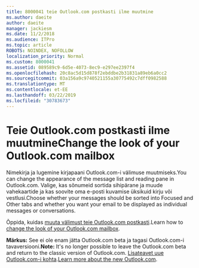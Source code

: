 ```yaml
---
title: 8000041 teie Outlook.com postkasti ilme muutmine
ms.author: daeite
author: daeite
manager: jackiesm
ms.date: 11/2/2018
ms.audience: ITPro
ms.topic: article
ROBOTS: NOINDEX, NOFOLLOW
localization_priority: Normal
ms.custom: 8000041
ms.assetid: 089589c9-6d5e-4073-8ec9-e297ee2397f4
ms.openlocfilehash: 20c8ac5d15d878f2ebddbe2b31831a89eb6a0cc2
ms.sourcegitcommit: 03a156a9c9740521155a30775492c7dff0982588
ms.translationtype: MT
ms.contentlocale: et-EE
ms.lasthandoff: 03/22/2019
ms.locfileid: "30783673"
---
```

# <a name="change-the-look-of-your-outlookcom-mailbox"></a><span data-ttu-id="387d5-102">Teie Outlook.com postkasti ilme muutmine</span><span class="sxs-lookup"><span data-stu-id="387d5-102">Change the look of your Outlook.com mailbox</span></span>

<span data-ttu-id="387d5-103">Nimekirja ja lugemine kirjapaani Outlook.com-i välimuse muutmiseks.</span><span class="sxs-lookup"><span data-stu-id="387d5-103">You can change the appearance of the message list and reading pane in Outlook.com.</span></span> <span data-ttu-id="387d5-104">Valige, kas sõnumeid sortida sihipärane ja muude vahekaartide ja kas soovite oma e-posti kuvamise üksikuid kirju või vestlusi.</span><span class="sxs-lookup"><span data-stu-id="387d5-104">Choose whether your messages should be sorted into Focused and Other tabs and whether you want your email to be displayed as individual messages or conversations.</span></span>
  
<span data-ttu-id="387d5-105">Õppida, kuidas [muuta välimust teie Outlook.com postkasti](https://go.microsoft.com/fwlink/p/?linkid=2001401&amp;clcid=0x409).</span><span class="sxs-lookup"><span data-stu-id="387d5-105">Learn how to [change the look of your Outlook.com mailbox](https://go.microsoft.com/fwlink/p/?linkid=2001401&amp;clcid=0x409).</span></span>
  
 <span data-ttu-id="387d5-106">**Märkus:** See ei ole enam jätta Outlook.com beta ja tagasi Outlook.com-i tavaversiooni.</span><span class="sxs-lookup"><span data-stu-id="387d5-106">**Note:** It's no longer possible to leave the Outlook.com beta and return to the classic version of Outlook.com.</span></span> <span data-ttu-id="387d5-107">[Lisateavet uue Outlook.com-i kohta](https://go.microsoft.com/fwlink/p/?linkid=874356).</span><span class="sxs-lookup"><span data-stu-id="387d5-107">[Learn more about the new Outlook.com](https://go.microsoft.com/fwlink/p/?linkid=874356).</span></span>
  

